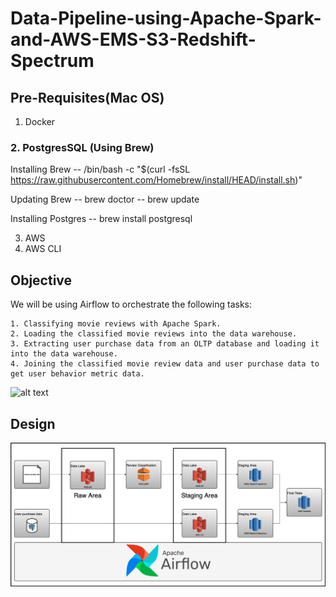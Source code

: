 # Data-Pipeline-using-Apache-Spark-and-AWS-EMS-S3-Redshift-Spectrum

## Pre-Requisites(Mac OS)

1. Docker
### 2. PostgresSQL (Using Brew)

Installing Brew
-- /bin/bash -c "$(curl -fsSL https://raw.githubusercontent.com/Homebrew/install/HEAD/install.sh)"

Updating Brew
-- brew doctor
-- brew update

Installing Postgres
-- brew install postgresql

3. AWS
4. AWS CLI 

## Objective

We will be using Airflow to orchestrate the following tasks:

    1. Classifying movie reviews with Apache Spark.
    2. Loading the classified movie reviews into the data warehouse.
    3. Extracting user purchase data from an OLTP database and loading it into the data warehouse.
    4. Joining the classified movie review data and user purchase data to get user behavior metric data.
 ![alt text](https://github.com/ddahiya16/Data-Pipeline-using-Apache-Spark-and-AWS-EMS-S3-Redshift-Spectrum-/blob/main/images/diag_data_flow.png)
 
## Design

![alt text](https://github.com/ddahiya16/Data-Pipeline-using-Apache-Spark-and-AWS-EMS-S3-Redshift-Spectrum/blob/main/images/diag_design.png)
